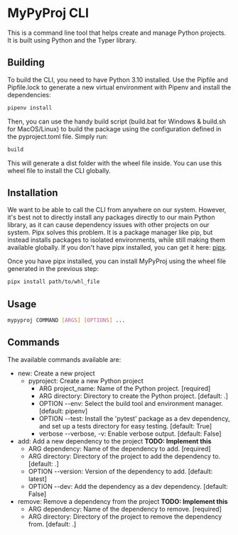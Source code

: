 # MyPyProj CLI

This is a command line tool that helps create and manage Python projects. It is built using Python and the Typer library.

## Building

To build the CLI, you need to have Python 3.10 installed. Use the Pipfile and Pipfile.lock to generate a new virtual environment with Pipenv and install the dependencies:

```bash
pipenv install
```

Then, you can use the handy build script (build.bat for Windows & build.sh for MacOS/Linux) to build the package using the configuration defined in the pyproject.toml file. Simply run:

```bash
build
```

This will generate a dist folder with the wheel file inside. You can use this wheel file to install the CLI globally.

## Installation

We want to be able to call the CLI from anywhere on our system. However, it's best not to directly install any packages directly to our main Python library, as it can cause dependency issues with other projects on our system. Pipx solves this problem. It is a package manager like pip, but instead installs packages to isolated environments, while still making them available globally. If you don't have pipx installed, you can get it here: [pipx](https://pypa.github.io/pipx/).

Once you have pipx installed, you can install MyPyProj using the wheel file generated in the previous step:

```bash
pipx install path/to/whl_file
```

## Usage

```bash
mypyproj COMMAND [ARGS] [OPTIONS] ...
```

## Commands

The available commands available are:
- new: Create a new project
  - pyproject: Create a new Python project
    - ARG project_name: Name of the Python project. [required]
    - ARG directory: Directory to create the Python project. [default: .]
    - OPTION --env: Select the build tool and environment manager. [default: pipenv]
    - OPTION --test: Install the 'pytest' package as a dev dependency, and set up a tests directory for easy testing. [default: True]
    - verbose --verbose, -v: Enable verbose output. [default: False]
- add: Add a new dependency to the project <b>TODO: Implement this</b>
  - ARG dependency: Name of the dependency to add. [required]
  - ARG directory: Directory of the project to add the dependency to. [default: .]
  - OPTION --version: Version of the dependency to add. [default: latest]
  - OPTION --dev: Add the dependency as a dev dependency. [default: False]
- remove: Remove a dependency from the project <b>TODO: Implement this</b>
  - ARG dependency: Name of the dependency to remove. [required]
  - ARG directory: Directory of the project to remove the dependency from. [default: .]